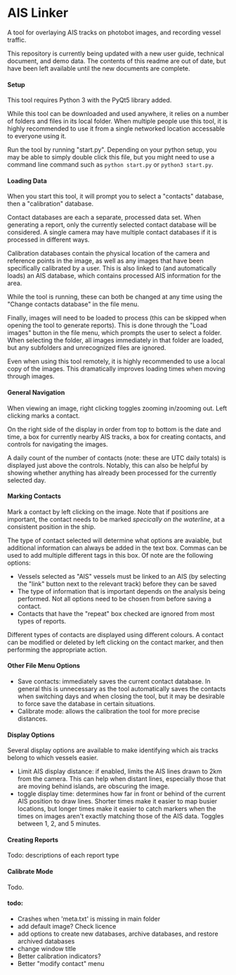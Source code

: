 # AIS Linker
A tool for overlaying AIS tracks on photobot images, and recording vessel traffic.

This repository is currently being updated with a new user guide, technical document, and demo data. The contents of this readme are out of date, but have been left available until the new documents are complete.

#### Setup
This tool requires Python 3 with the PyQt5 library added.

While this tool can be downloaded and used anywhere, it relies on a number of folders and files in its local folder. When multiple people use this tool, it is highly recommended to use it from a single networked location accessable to everyone using it.

Run the tool by running "<span>start.py</span>". Depending on your python setup, you may be able to simply double click this file, but you might need to use a command line command such as `python start.py` or `python3 start.py`.

#### Loading Data

When you start this tool, it will prompt you to select a "contacts" database, then a "calibration" database.

Contact databases are each a separate, processed data set. When generating a report, only the currently selected contact database will be considered. A single camera may have multiple contact databases if it is processed in different ways.

Calibration databases contain the physical location of the camera and reference points in the image, as well as any images that have been specifically calibrated by a user. This is also linked to (and automatically loads) an AIS database, which contains processed AIS information for the area.

While the tool is running, these can both be changed at any time using the "Change contacts database" in the file menu.

Finally, images will need to be loaded to process (this can be skipped when opening the tool to generate reports). This is done through the "Load images" button in the file menu, which prompts the user to select a folder. When selecting the folder, all images immediately in that folder are loaded, but any subfolders and unrecognized files are ignored.

Even when using this tool remotely, it is highly recommended to use a local copy of the images. This dramatically improves loading times when moving through images.

#### General Navigation

When viewing an image, right clicking toggles zooming in/zooming out. Left clicking marks a contact.

On the right side of the display in order from top to bottom is the date and time, a box for currently nearby AIS tracks, a box for creating contacts, and controls for navigating the images.

A daily count of the number of contacts (note: these are UTC daily totals) is displayed just above the controls. Notably, this can also be helpful by showing whether anything has already been processed for the currently selected day.

#### Marking Contacts

Mark a contact by left clicking on the image. Note that if positions are important, the contact needs to be marked _specically on the waterline_, at a consistent position in the ship.

The type of contact selected will determine what options are avaiable, but additional information can always be added in the text box. Commas can be used to add multiple different tags in this box. Of note are the following options:
 * Vessels selected as "AIS" vessels must be linked to an AIS (by selecting the "link" button next to the relevant track) before they can be saved
 * The type of information that is important depends on the analysis being performed. Not all options need to be chosen from before saving a contact.
 * Contacts that have the "repeat" box checked are ignored from most types of reports.

Different types of contacts are displayed using different colours. A contact can be modified or deleted by left clicking on the contact marker, and then performing the appropriate action.

#### Other File Menu Options

 * Save contacts: immediately saves the current contact database. In general this is unnecessary as the tool automatically saves the contacts when switching days and when closing the tool, but it may be desirable to force save the database in certain situations.
 * Calibrate mode: allows the calibration the tool for more precise distances.

#### Display Options

Several display options are available to make identifying which ais tracks belong to which vessels easier.
 * Limit AIS display distance: if enabled, limits the AIS lines drawn to 2km from the camera. This can help when distant lines, especially those that are moving behind islands, are obscuring the image.
 * toggle display time: determines how far in front or behind of the current AIS position to draw lines. Shorter times make it easier to map busier locations, but longer times make it easier to catch markers when the times on images aren't exactly matching those of the AIS data. Toggles between 1, 2, and 5 minutes.

#### Creating Reports

Todo: descriptions of each report type

#### Calibrate Mode

Todo.

#### todo:

 * Crashes when 'meta.txt' is missing in main folder
 * add default image? Check licence
 * add options to create new databases, archive databases, and restore archived databases
 * change window title
 * Better calibration indicators?
 * Better "modify contact" menu